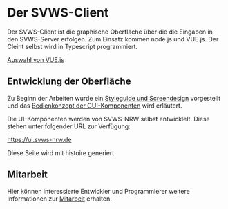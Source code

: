 # Der SVWS-Client

Der SVWS-Client ist die graphische Oberfläche über die die Eingaben in den SVWS-Server erfolgen.
Zum Einsatz kommen node.js und VUE.js.
Der Cleint selbst wird in Typescript programmiert.

[Auswahl von VUE.js](./GUI-Auswahl.md)

## Entwicklung der Oberfläche

Zu Beginn der Arbeiten wurde ein [Styleguide und Screendesign](./Styleguide.md) vorgestellt und das [Bedienkonzept der GUI-Komponenten](./Bedienkonzept.md) wird erläutert.

Die UI-Komponenten werden von SVWS-NRW selbst entwicklelt.
Diese stehen unter folgender URL zur Verfügung:

https://ui.svws-nrw.de

Diese Seite wird mit histoire generiert.

## Mitarbeit 

Hier können interessierte Entwickler und Programmierer weitere Informationen zur [Mitarbeit](Mitarbeit.md) erhalten. 





